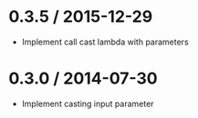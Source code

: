 0.3.5 / 2015-12-29
==================
 * Implement call cast lambda with parameters

0.3.0 / 2014-07-30
==================
 * Implement casting input parameter
